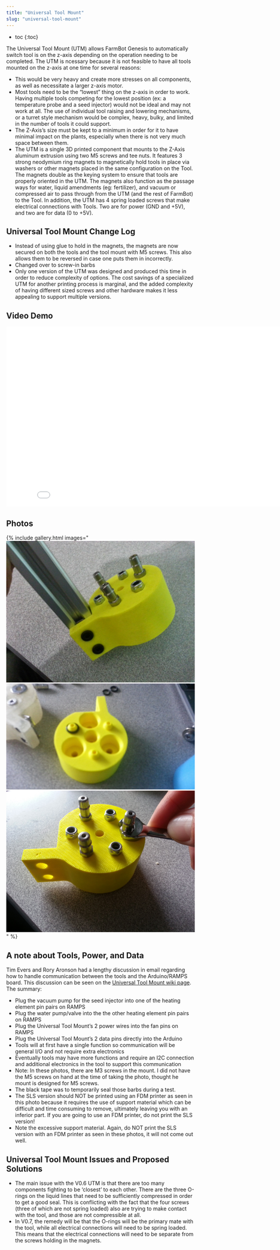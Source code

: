 ```yaml
---
title: "Universal Tool Mount"
slug: "universal-tool-mount"
---
```


* toc
{:toc}

The Universal Tool Mount (UTM) allows FarmBot Genesis to automatically switch tool is on the z-axis depending on the operation needing to be completed. The UTM is ncessary because it is not feasible to have all tools mounted on the z-axis at one time for several reasons:

  * This would be very heavy and create more stresses on all components, as well as necessitate a larger z-axis motor.
  * Most tools need to be the “lowest” thing on the z-axis in order to work. Having multiple tools competing for the lowest position (ex: a temperature probe and a seed injector) would not be ideal and may not work at all. The use of individual tool raising and lowering mechanisms, or a turret style mechanism would be complex, heavy, bulky, and limited in the number of tools it could support.
  * The Z-Axis’s size must be kept to a minimum in order for it to have minimal impact on the plants, especially when there is not very much space between them.
  * The UTM is a single 3D printed component that mounts to the Z-Axis aluminum extrusion using two M5 screws and tee nuts. It features 3 strong neodymium ring magnets to magnetically hold tools in place via washers or other magnets placed in the same configuration on the Tool. The magnets double as the keying system to ensure that tools are properly oriented in the UTM. The magnets also function as the passage ways for water, liquid amendments (eg: fertilizer), and vacuum or compressed air to pass through from the UTM (and the rest of FarmBot) to the Tool. In addition, the UTM has 4 spring loaded screws that make electrical connections with Tools. Two are for power (GND and +5V), and two are for data (0 to +5V).

## Universal Tool Mount Change Log
  * Instead of using glue to hold in the magnets, the magnets are now secured on both the tools and the tool mount with M5 screws. This also allows them to be reversed in case one puts them in incorrectly.
  * Changed over to screw-in barbs
  * Only one version of the UTM was designed and produced this time in order to reduce complexity of options. The cost savings of a specialized UTM for another printing process is marginal, and the added complexity of having different sized screws and other hardware makes it less appealing to support multiple versions.

## Video Demo

<iframe class="embedly-embed" src="//cdn.embedly.com/widgets/media.html?src=https%3A%2F%2Fwww.youtube.com%2Fembed%2FlnrhFsq8IJg%3Ffeature%3Doembed&url=https%3A%2F%2Fwww.youtube.com%2Fwatch%3Fv%3DlnrhFsq8IJg&image=https%3A%2F%2Fi.ytimg.com%2Fvi%2FlnrhFsq8IJg%2Fhqdefault.jpg&key=02466f963b9b4bb8845a05b53d3235d7&type=text%2Fhtml&schema=youtube" width="854" height="480" scrolling="no" frameborder="0" allowfullscreen></iframe>

## Photos

{% include gallery.html images="
![IMG_20141113_182531.jpg](_images/IMG_20141113_182531.jpg)
![IMG_20141113_131722.jpg](_images/IMG_20141113_131722.jpg)
![IMG_20141113_153956.jpg](_images/IMG_20141113_153956.jpg)
" %}

## A note about Tools, Power, and Data
Tim Evers and Rory Aronson had a lengthy discussion in email regarding how to handle communication between the tools and the Arduino/RAMPS board. This discussion can be seen on the [Universal Tool Mount wiki page](http://wiki.farmbot.cc/wiki/Universal_Tool_Mount). The summary:

  * Plug the vacuum pump for the seed injector into one of the heating element pin pairs on RAMPS
  * Plug the water pump/valve into the the other heating element pin pairs on RAMPS
  * Plug the Universal Tool Mount’s 2 power wires into the fan pins on RAMPS
  * Plug the Universal Tool Mount’s 2 data pins directly into the Arduino
  * Tools will at first have a single function so communication will be general I/O and not require extra electronics
  * Eventually tools may have more functions and require an I2C connection and additional electronics in the tool to support this communication
  * Note: In these photos, there are M3 screws in the mount. I did not have the M5 screws on hand at the time of taking the photo, thought he mount is designed for M5 screws.
  * The black tape was to temporarily seal those barbs during a test.
  * The SLS version should NOT be printed using an FDM printer as seen in this photo because it requires the use of support material which can be difficult and time consuming to remove, ultimately leaving you with an inferior part. If you are going to use an FDM printer, do not print the SLS version!
  * Note the excessive support material. Again, do NOT print the SLS version with an FDM printer as seen in these photos, it will not come out well.

## Universal Tool Mount Issues and Proposed Solutions
  * The main issue with the V0.6 UTM is that there are too many components fighting to be ‘closest’ to each other. There are the three O-rings on the liquid lines that need to be sufficiently compressed in order to get a good seal. This is conflicting with the fact that the four screws (three of which are not spring loaded) also are trying to make contact with the tool, and those are not compressible at all.
  * In V0.7, the remedy will be that the O-rings will be the primary mate with the tool, while all electrical connections will need to be spring loaded. This means that the electrical connections will need to be separate from the screws holding in the magnets.
